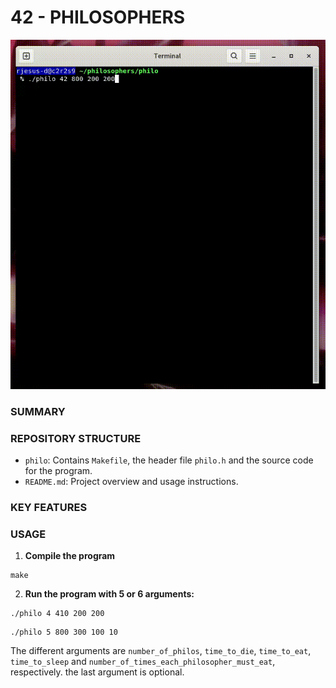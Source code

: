 # 42 - PHILOSOPHERS

<p align="center">
  <img src="https://github.com/ricvrdv/philosophers/blob/main/philo_simul.gif" alt="Dinner Simulation"
</p>

### SUMMARY

### REPOSITORY STRUCTURE
- `philo`: Contains `Makefile`, the header file `philo.h` and the source code for the program.
- `README.md`: Project overview and usage instructions.
  
### KEY FEATURES

### USAGE
1. **Compile the program**
```
make
```

2. **Run the program with 5 or 6 arguments:**
```
./philo 4 410 200 200
```
```
./philo 5 800 300 100 10
```
The different arguments are `number_of_philos`, `time_to_die`, `time_to_eat`, `time_to_sleep` and `number_of_times_each_philosopher_must_eat`, respectively. the last argument is optional.



